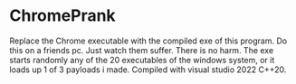 # ChromePrank
Replace the Chrome executable with the compiled exe of this program.
Do this on a friends pc. Just watch them suffer.
There is no harm. The exe starts randomly any of the 20 executables of the windows system,
or it loads up 1 of 3 payloads i made.
Compiled with visual studio 2022 C++20.
